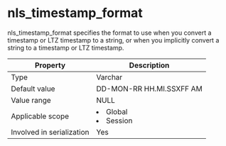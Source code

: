 # nls_timestamp_format

nls_timestamp_format specifies the format to use when you convert a timestamp or LTZ timestamp to a string, or when you implicitly convert a string to a timestamp or LTZ timestamp.

| **Property** | **Description** |
|---------|------------------------------------------------------------------------------------------------------------|
| Type | Varchar |
| Default value | DD-MON-RR HH.MI.SSXFF AM |
| Value range | NULL |
| Applicable scope | <li> Global   <li> Session |
| Involved in serialization | Yes |

